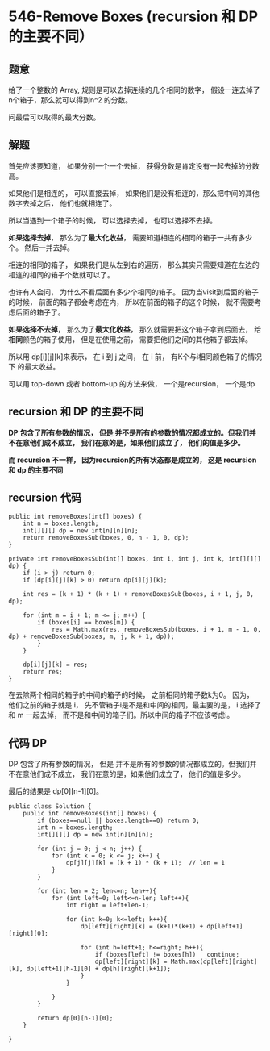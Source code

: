 # 546-Remove Boxes (recursion 和 DP 的主要不同）

## 题意
给了一个整数的 Array, 规则是可以去掉连续的几个相同的数字， 假设一连去掉了n个箱子，那么就可以得到n^2 的分数。 

问最后可以取得的最大分数。

## 解题
首先应该要知道， 如果分别一个一个去掉， 获得分数是肯定没有一起去掉的分数高。 

如果他们是相连的， 可以直接去掉， 如果他们是没有相连的，那么把中间的其他数字去掉之后， 他们也就相连了。

所以当遇到一个箱子的时候， 可以选择去掉， 也可以选择不去掉。 

**如果选择去掉**， 那么为了**最大化收益**， 需要知道相连的相同的箱子一共有多少个。 然后一并去掉。

相连的相同的箱子， 如果我们是从左到右的遍历， 那么其实只需要知道在左边的相连的相同的箱子个数就可以了。

也许有人会问， 为什么不看后面有多少个相同的箱子。 因为当visit到后面的箱子的时候， 前面的箱子都会考虑在内， 所以在前面的箱子的这个时候， 就不需要考虑后面的箱子了。

**如果选择不去掉**， 那么为了**最大化收益**， 那么就需要把这个箱子拿到后面去， 给**相同**颜色的箱子使用， 但是在使用之前， 需要把他们之间的其他箱子都去掉。

所以用 dp[i][j][k]来表示， 在 i 到 j 之间， 在 i 前， 有K个与i相同颜色箱子的情况下 的最大收益。

可以用 top-down 或者 bottom-up 的方法来做， 一个是recursion， 一个是dp

## recursion 和 DP 的主要不同
**DP 包含了所有参数的情况， 但是 并不是所有的参数的情况都成立的。但我们并不在意他们成不成立， 我们在意的是，如果他们成立了， 他们的值是多少。** 

**而 recursion 不一样， 因为recursion的所有状态都是成立的， 这是 recursion 和 dp 的主要不同**

## recursion 代码
```
public int removeBoxes(int[] boxes) {
    int n = boxes.length;
    int[][][] dp = new int[n][n][n];
    return removeBoxesSub(boxes, 0, n - 1, 0, dp);
}
    
private int removeBoxesSub(int[] boxes, int i, int j, int k, int[][][] dp) {
    if (i > j) return 0;
    if (dp[i][j][k] > 0) return dp[i][j][k];
        
    int res = (k + 1) * (k + 1) + removeBoxesSub(boxes, i + 1, j, 0, dp);
        
    for (int m = i + 1; m <= j; m++) {
        if (boxes[i] == boxes[m]) {
            res = Math.max(res, removeBoxesSub(boxes, i + 1, m - 1, 0, dp) + removeBoxesSub(boxes, m, j, k + 1, dp));
        }
    }
        
    dp[i][j][k] = res;
    return res;
}
```
在去除两个相同的箱子的中间的箱子的时候， 之前相同的箱子数k为0。 因为， 他们之前的箱子就是 i， 先不管箱子i是不是和中间的相同，最主要的是， i 选择了和 m 一起去掉， 而不是和中间的箱子们。所以中间的箱子不应该考虑i。

## 代码 DP
DP 包含了所有参数的情况， 但是 并不是所有的参数的情况都成立的。但我们并不在意他们成不成立， 我们在意的是，如果他们成立了， 他们的值是多少。

最后的结果是 dp[0][n-1][0]。

```
public class Solution {
    public int removeBoxes(int[] boxes) {
        if (boxes==null || boxes.length==0) return 0;
        int n = boxes.length;
        int[][][] dp = new int[n][n][n];
        
        for (int j = 0; j < n; j++) {
    	    for (int k = 0; k <= j; k++) {
    	        dp[j][j][k] = (k + 1) * (k + 1);  // len = 1
    	    }
        }
        
        for (int len = 2; len<=n; len++){
            for (int left=0; left<=n-len; left++){
                int right = left+len-1;
                
                for (int k=0; k<=left; k++){
                    dp[left][right][k] = (k+1)*(k+1) + dp[left+1][right][0];
                    
                    for (int h=left+1; h<=right; h++){
                        if (boxes[left] != boxes[h])   continue;
                        dp[left][right][k] = Math.max(dp[left][right][k], dp[left+1][h-1][0] + dp[h][right][k+1]);
                    }
                }
                
            }
        }
        
        return dp[0][n-1][0];
    }
    
}
```


